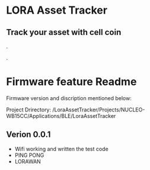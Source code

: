 # LORA Asset Tracker

## Track your asset with cell coin
.

.
# Firmware feature Readme

Firmware version and discription mentioned below:

Project Drirectory: /LoraAssetTracker/Projects/NUCLEO-WB15CC/Applications/BLE/LoraAssetTracker

## Verion 0.0.1
- Wifi working and written the test code
- PING PONG
- LORAWAN 


